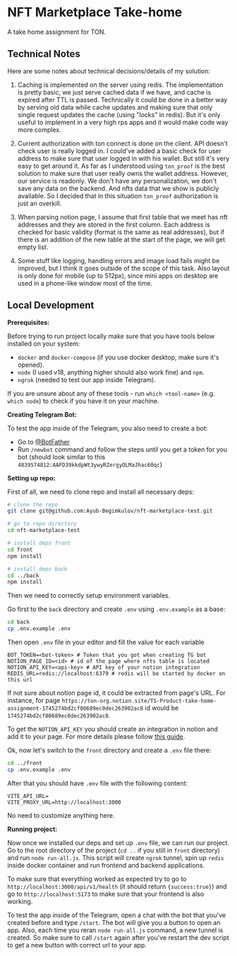 # NFT Marketplace Take-home

A take home assignment for TON.

## Technical Notes

Here are some notes about technical decisions/details of my solution:

1. Caching is implemented on the server using redis. The implementation is pretty basic, we just serve cached data if we have, and cache is expired after TTL is passed. Technically it could be done in a better way by serving old data while cache updates and making sure that only single request updates the cache (using "locks" in redis). But it's only useful to implement in a very high rps apps and it would make code way more complex.

2. Current authorization with ton connect is done on the client. API doesn't check user is really logged in. I could've added a basic check for user address to make sure that user logged in with his wallet. But still it's very easy to get around it. As far as I understood using `ton_proof` is the best solution to make sure that user really owns the wallet address. However, our service is readonly. We don't have any personalization, we don't save any data on the backend. And nfts data that we show is publicly available. So I decided that in this situation `ton_proof` authorization is just an overkill.

3. When parsing notion page, I assume that first table that we meet has nft addresses and they are stored in the first column. Each address is checked for basic validity (format is the same as real addresses), but if there is an addition of the new table at the start of the page, we will get empty list.

4. Some stuff like logging, handling errors and image load fails might be improved, but I think it goes outside of the scope of this task. Also layout is only done for mobile (up to 512px), since mini apps on desktop are used in a phone-like window most of the time.

## Local Development

**Prerequisites:**

Before trying to run project locally make sure that you have tools below installed on your system:

-   `docker` and `docker-compose` (if you use docker desktop, make sure it's opened).
-   `node` (I used v18, anything higher should also work fine) and `npm`.
-   `ngrok` (needed to test our app inside Telegram).

If you are unsure about any of these tools - run `which <tool-name>` (e.g. `which node`) to check if you have it on your machine.

**Creating Telegram Bot:**

To test the app inside of the Telegram, you also need to create a bot:

-   Go to [@BotFather](https://t.me/botfather)
-   Run `/newbot` command and follow the steps until you get a token for you bot (should look similar to this `4839574812:AAFD39kkdpWt3ywyRZergyOLMaJhac60qc`)

**Setting up repo:**

First of all, we need to clone repo and install all necessary deps:

```bash
# clone the repo
git clone git@github.com:Ayub-Begimkulov/nft-marketplace-test.git

# go to repo directory
cd nft-marketplace-test

# install deps front
cd front
npm install

# install deps back
cd ../back
npm install
```

Then we need to correctly setup environment variables.

Go first to the `back` directory and create `.env` using `.env.example` as a base:

```bash
cd back
cp .env.example .env
```

Then open `.env` file in your editor and fill the value for each variable

```env
BOT_TOKEN=<bot-token> # Token that you got when creating TG bot
NOTION_PAGE_ID=<id> # id of the page where nfts table is located
NOTION_API_KEY=<api-key> # API key of your notion integration
REDIS_URL=redis://localhost:6379 # redis will be started by docker on this url
```

If not sure about notion page id, it could be extracted from page's URL. For instance, for page `https://ton-org.notion.site/TS-Product-take-home-assignment-1745274bd2cf80689ec0dec263902ac8` id would be `1745274bd2cf80689ec0dec263902ac8`.

To get the `NOTION_API_KEY` you should create an integration in notion and add it to your page. For more details please follow [this guide](https://developers.notion.com/docs/create-a-notion-integration#create-your-integration-in-notion).

Ok, now let's switch to the `front` directory and create a `.env` file there:

```bash
cd ../front
cp .env.example .env
```

After that you should have `.env` file with the following content:

```env
VITE_API_URL=
VITE_PROXY_URL=http://localhost:3000
```

No need to customize anything here.

**Running project:**

Now once we installed our deps and set up `.env` file, we can run our project. Go to the root directory of the project (`cd ..` if you still in `front` directory) and run `node run-all.js`. This script will create `ngrok` tunnel, spin up `redis` inside docker container and run frontend and backend applications.

To make sure that everything worked as expected try to go to `http://localhost:3000/api/v1/health` (it should return `{success:true}`) and go to `http://localhost:5173` to make sure that your frontend is also working.

To test the app inside of the Telegram, open a chat with the bot that you've created before and type `/start`. The bot will give you a button to open an app. Also, each time you reran `node run-all.js` command, a new tunnel is created. So make sure to call `/start` again after you've restart the dev script to get a new button with correct url to your app.
